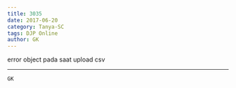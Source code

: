 ```yaml
---
title: 3035
date: 2017-06-20
category: Tanya-SC
tags: DJP Online
author: GK
---
```


error object pada saat upload csv

---



`GK`
